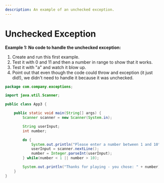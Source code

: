 ```yaml
---
description: An example of an unchecked exception.
---
```


# Unchecked Exception

**Example 1: No code to handle the unchecked exception:**

1. Create and run this first example.
2. Test it with 0 and 11 and then a number in range to show that it works.
3. Test it with "a" and watch it blow up.
4. Point out that even though the code could throw and exception \(it just did!\), we didn't need to handle it because it was unchecked. 

```java
package com.company.exceptions;

import java.util.Scanner;

public class App3 {

    public static void main(String[] args) {
        Scanner scanner = new Scanner(System.in);

        String userInput;
        int number;

        do {
            System.out.println("Please enter a number between 1 and 10");
            userInput = scanner.nextLine();
            number = Integer.parseInt(userInput);
        } while(number < 1 || number > 10);

        System.out.println("Thanks for playing - you chose: " + number);
    }
}
```

